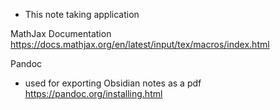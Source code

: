 - This note taking application

MathJax Documentation
https://docs.mathjax.org/en/latest/input/tex/macros/index.html


Pandoc
- used for exporting Obsidian notes as a pdf
https://pandoc.org/installing.html
